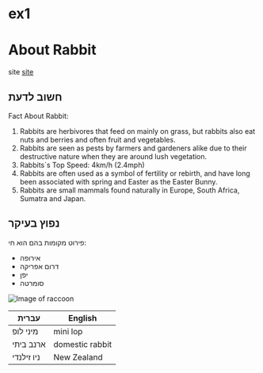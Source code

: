 # ex1
# About Rabbit
site [site](https://a-z-animals.com/animals/rabbit/)
## חשוב לדעת

Fact About Rabbit:

1. Rabbits are herbivores that feed on mainly on grass, but rabbits also eat nuts and berries and often fruit and vegetables. 
2. Rabbits are seen as pests by farmers and gardeners alike due to their destructive nature when they are around lush vegetation.
3. Rabbits`s Top Speed:	4km/h (2.4mph)
4. Rabbits are often used as a symbol of fertility or rebirth, and have long been associated with spring and Easter as the Easter Bunny.
5. Rabbits are small mammals found naturally in Europe, South Africa, Sumatra and Japan.

## נפוץ בעיקר

פירוט מקומות בהם הוא חי:
- אירופה
- דרום אפריקה
- יפן
- סומרטה 

![Image of raccoon](http://www.rabbitbreeds.org/images/small-breeds/american_fuzzy_lop.jpg)

עברית | English
-------|--------
מיני לופ | mini lop
ארנב ביתי | domestic rabbit 
ניו זילנדי | New Zealand
